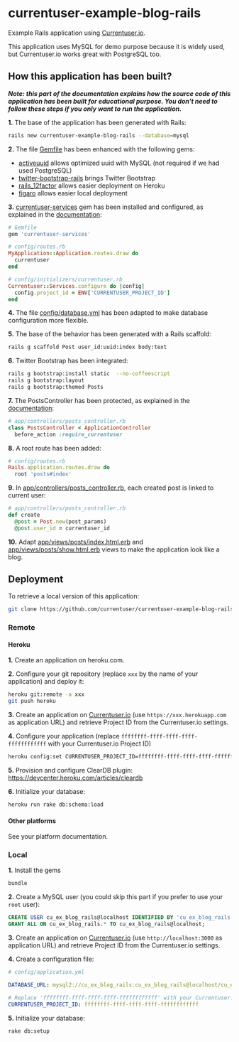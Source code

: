 # currentuser-example-blog-rails
Example Rails application using [Currentuser.io](http://www.currentuser.io).

This application uses MySQL for demo purpose because it is widely used, but Currentuser.io works great with PostgreSQL too.

## How this application has been built?

_**Note: this part of the documentation explains how the source code of this application has been built for educational purpose.
You don't need to follow these steps if you only want to run the application.**_

**1.** The base of the application has been generated with Rails:

```sh
rails new currentuser-example-blog-rails --database=mysql
```

**2.** The file [Gemfile](Gemfile) has been enhanced with the following gems:

* [activeuuid](https://github.com/jashmenn/activeuuid) allows optimized uuid with MySQL (not required if we had used PostgreSQL)
* [twitter-bootstrap-rails](https://github.com/seyhunak/twitter-bootstrap-rails) brings Twitter Bootstrap
* [rails_12factor](https://github.com/heroku/rails_12factor) allows easier deployment on Heroku
* [figaro](https://github.com/laserlemon/figaro) allows easier local deployment

**3.** [currentuser-services](https://github.com/currentuser/currentuser-services-gem) gem has been installed and configured,
as explained in the [documentation](http://www.currentuser.io/documentation/resources.html):

```ruby
# Gemfile
gem 'currentuser-services'
```

```ruby
# config/routes.rb
MyApplication::Application.routes.draw do
  currentuser
end
```

```ruby
# config/initializers/currentuser.rb
Currentuser::Services.configure do |config|
  config.project_id = ENV['CURRENTUSER_PROJECT_ID']
end
```

**4.** The file [config/database.yml](config/database.yml) has been adapted to make database configuration more flexible.

**5.** The base of the behavior has been generated with a Rails scaffold:

```sh
rails g scaffold Post user_id:uuid:index body:text
```

**6.** Twitter Bootstrap has been integrated:

```sh
rails g bootstrap:install static  --no-coffeescript
rails g bootstrap:layout
rails g bootstrap:themed Posts
```

**7.** The PostsController has been protected, as explained in the [documentation](http://www.currentuser.io/documentation/authentication.html):

```ruby
# app/controllers/posts_controller.rb
class PostsController < ApplicationController
  before_action :require_currentuser
```

**8.** A root route has been added:

```ruby
# config/routes.rb
Rails.application.routes.draw do
  root 'posts#index'
```

**9.** In [app/controllers/posts_controller.rb](app/controllers/posts_controller.rb), each created post is linked to current user:

```ruby
# app/controllers/posts_controller.rb
def create
  @post = Post.new(post_params)
  @post.user_id = currentuser_id
```

**10.** Adapt [app/views/posts/index.html.erb](app/views/posts/index.html.erb) and [app/views/posts/show.html.erb](app/views/posts/show.html.erb) views
to make the application look like a blog.

## Deployment

To retrieve a local version of this application:
```sh
git clone https://github.com/currentuser/currentuser-example-blog-rails.git
```

### Remote

#### Heroku

**1.** Create an application on heroku.com.

**2.** Configure your git repository (replace `xxx` by the name of your application) and deploy it:
```sh
heroku git:remote -a xxx
git push heroku
```

**3.** Create an application on [Currentuser.io](http://www.currentuser.io) (use `https://xxx.herokuapp.com` as application URL)
and retrieve Project ID from the Currentuser.io settings.

**4.** Configure your application (replace `ffffffff-ffff-ffff-ffff-ffffffffffff` with your Currentuser.io Project ID)

```sh
heroku config:set CURRENTUSER_PROJECT_ID=ffffffff-ffff-ffff-ffff-ffffffffffff
```

**5.** Provision and configure ClearDB plugin: https://devcenter.heroku.com/articles/cleardb

**6.** Initialize your database:
```sh
heroku run rake db:schema:load
```

#### Other platforms

See your platform documentation.

### Local

**1.** Install the gems

```sh
bundle
```

**2.** Create a MySQL user (you could skip this part if you prefer to use your `root` user):

```sql
CREATE USER cu_ex_blog_rails@localhost IDENTIFIED BY 'cu_ex_blog_rails';
GRANT ALL ON cu_ex_blog_rails.* TO cu_ex_blog_rails@localhost;
```

**3.** Create an application on [Currentuser.io](http://www.currentuser.io) (use `http://localhost:3000` as application URL)
and retrieve Project ID from the Currentuser.io settings.

**4.** Create a configuration file:

```yaml
# config/application.yml

DATABASE_URL: mysql2://cu_ex_blog_rails:cu_ex_blog_rails@localhost/cu_ex_blog_rails

# Replace 'ffffffff-ffff-ffff-ffff-ffffffffffff' with your Currentuser.io Project ID
CURRENTUSER_PROJECT_ID: ffffffff-ffff-ffff-ffff-ffffffffffff
```

**5.** Initialize your database:

```sh
rake db:setup
```

